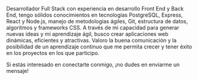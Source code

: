 Desarrollador Full Stack con experiencia en desarrollo Front End y Back End, tengo sólidos conocimientos en tecnologías PostgreSQL, Express, React y Node.js, manejo de metodologías ágiles, Git, estructura de datos, algoritmos y frameworks CSS.
A través de mi capacidad para generar nuevas ideas y mi aprendizaje ágil, busco crear aplicaciones web dinámicas, eficientes y atractivas. Valoro la buena comunicación y la posibilidad de un aprendizaje continuo que me permita crecer y tener éxito en los proyectos en los que participo.

Si estás interesado en conectarte conmigo, ¡no dudes en enviarme un mensaje!

